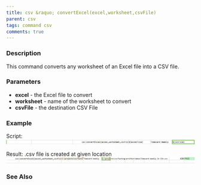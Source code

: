 ```yaml
---
title: csv &raquo; convertExcel(excel,worksheet,csvFile)
parent: csv
tags: command csv
comments: true
---
```



### Description
This command converts any worksheet of an Excel file into a CSV file. 


### Parameters
- **excel** \- the Excel file to convert
- **worksheet** \- name of the worksheet to convert
- **csvFile** \- the destination CSV File


### Example
Script:<br/>
![script](image/convertExcel_01.png)

Result: .csv file is created at given location
![output](image/convertExcel_02.png)


### See Also
